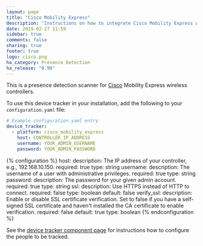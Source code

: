 ```yaml
---
layout: page
title: "Cisco Mobility Express"
description: "Instructions on how to integrate Cisco Mobility Express wireless controllers into Home Assistant."
date: 2019-02-27 11:59
sidebar: true
comments: false
sharing: true
footer: true
logo: cisco.png
ha_category: Presence Detection
ha_release: "0.90"
---
```


This is a presence detection scanner for [Cisco](https://www.cisco.com) Mobility Express wireless controllers.

To use this device tracker in your installation, add the following to your `configuration.yaml` file:

```yaml
# Example configuration.yaml entry
device_tracker:
  - platform: cisco_mobility_express
    host: CONTROLLER_IP_ADDRESS
    username: YOUR_ADMIN_USERNAME
    password: YOUR_ADMIN_PASSWORD
```

{% configuration %}
host:
  description: The IP address of your controller, e.g., 192.168.10.150.
  required: true
  type: string
username:
  description: The username of a user with administrative privileges.
  required: true
  type: string
password:
  description: The password for your given admin account.
  required: true
  type: string
ssl:
  description: Use HTTPS instead of HTTP to connect.
  required: false
  type: boolean
  default: false
verify_ssl:
  description: Enable or disable SSL certificate verification. Set to false if you have a self-signed SSL certificate and haven't installed the CA certificate to enable verification.
  required: false
  default: true
  type: boolean
{% endconfiguration %}

See the [device tracker component page](/components/device_tracker/) for instructions how to configure the people to be tracked.
